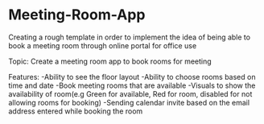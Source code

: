 # Meeting-Room-App
Creating a rough template in order to implement the idea of being able to book a meeting room through online portal for office use

Topic:
Create a meeting room app to book rooms for meeting

Features: 
-Ability to see the floor layout 
-Ability to choose rooms based on time and date 
-Book meeting rooms that are available
-Visuals to show the availability of room(e.g Green for available, Red for room, disabled for not allowing rooms for booking)
-Sending calendar invite based on the email address entered while booking the room




